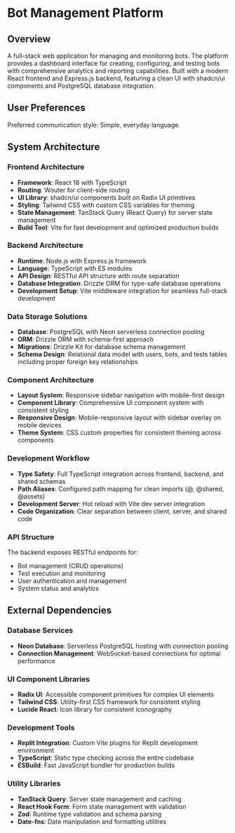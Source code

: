 # Bot Management Platform

## Overview

A full-stack web application for managing and monitoring bots. The platform provides a dashboard interface for creating, configuring, and testing bots with comprehensive analytics and reporting capabilities. Built with a modern React frontend and Express.js backend, featuring a clean UI with shadcn/ui components and PostgreSQL database integration.

## User Preferences

Preferred communication style: Simple, everyday language.

## System Architecture

### Frontend Architecture
- **Framework**: React 18 with TypeScript
- **Routing**: Wouter for client-side routing
- **UI Library**: shadcn/ui components built on Radix UI primitives
- **Styling**: Tailwind CSS with custom CSS variables for theming
- **State Management**: TanStack Query (React Query) for server state management
- **Build Tool**: Vite for fast development and optimized production builds

### Backend Architecture
- **Runtime**: Node.js with Express.js framework
- **Language**: TypeScript with ES modules
- **API Design**: RESTful API structure with route separation
- **Database Integration**: Drizzle ORM for type-safe database operations
- **Development Setup**: Vite middleware integration for seamless full-stack development

### Data Storage Solutions
- **Database**: PostgreSQL with Neon serverless connection pooling
- **ORM**: Drizzle ORM with schema-first approach
- **Migrations**: Drizzle Kit for database schema management
- **Schema Design**: Relational data model with users, bots, and tests tables including proper foreign key relationships

### Component Architecture
- **Layout System**: Responsive sidebar navigation with mobile-first design
- **Component Library**: Comprehensive UI component system with consistent styling
- **Responsive Design**: Mobile-responsive layout with sidebar overlay on mobile devices
- **Theme System**: CSS custom properties for consistent theming across components

### Development Workflow
- **Type Safety**: Full TypeScript integration across frontend, backend, and shared schemas
- **Path Aliases**: Configured path mapping for clean imports (@, @shared, @assets)
- **Development Server**: Hot reload with Vite dev server integration
- **Code Organization**: Clear separation between client, server, and shared code

### API Structure
The backend exposes RESTful endpoints for:
- Bot management (CRUD operations)
- Test execution and monitoring
- User authentication and management
- System status and analytics

## External Dependencies

### Database Services
- **Neon Database**: Serverless PostgreSQL hosting with connection pooling
- **Connection Management**: WebSocket-based connections for optimal performance

### UI Component Libraries
- **Radix UI**: Accessible component primitives for complex UI elements
- **Tailwind CSS**: Utility-first CSS framework for consistent styling
- **Lucide React**: Icon library for consistent iconography

### Development Tools
- **Replit Integration**: Custom Vite plugins for Replit development environment
- **TypeScript**: Static type checking across the entire codebase
- **ESBuild**: Fast JavaScript bundler for production builds

### Utility Libraries
- **TanStack Query**: Server state management and caching
- **React Hook Form**: Form state management with validation
- **Zod**: Runtime type validation and schema parsing
- **Date-fns**: Date manipulation and formatting utilities
